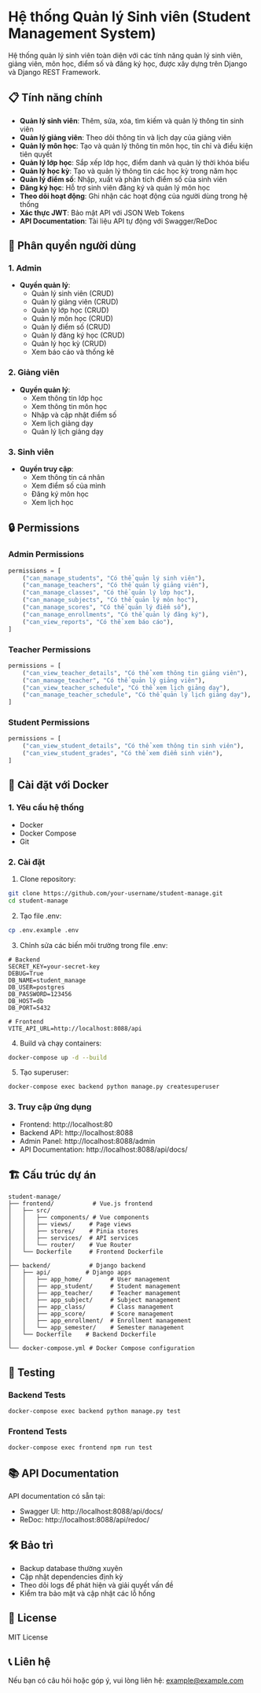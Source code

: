 # Hệ thống Quản lý Sinh viên (Student Management System)

Hệ thống quản lý sinh viên toàn diện với các tính năng quản lý sinh viên, giảng viên, môn học, điểm số và đăng ký học, được xây dựng trên Django và Django REST Framework.

## 📋 Tính năng chính

- **Quản lý sinh viên**: Thêm, sửa, xóa, tìm kiếm và quản lý thông tin sinh viên
- **Quản lý giảng viên**: Theo dõi thông tin và lịch dạy của giảng viên
- **Quản lý môn học**: Tạo và quản lý thông tin môn học, tín chỉ và điều kiện tiên quyết
- **Quản lý lớp học**: Sắp xếp lớp học, điểm danh và quản lý thời khóa biểu
- **Quản lý học kỳ**: Tạo và quản lý thông tin các học kỳ trong năm học
- **Quản lý điểm số**: Nhập, xuất và phân tích điểm số của sinh viên
- **Đăng ký học**: Hỗ trợ sinh viên đăng ký và quản lý môn học
- **Theo dõi hoạt động**: Ghi nhận các hoạt động của người dùng trong hệ thống
- **Xác thực JWT**: Bảo mật API với JSON Web Tokens
- **API Documentation**: Tài liệu API tự động với Swagger/ReDoc

## 👥 Phân quyền người dùng

### 1. Admin
- **Quyền quản lý**:
  - Quản lý sinh viên (CRUD)
  - Quản lý giảng viên (CRUD)
  - Quản lý lớp học (CRUD)
  - Quản lý môn học (CRUD)
  - Quản lý điểm số (CRUD)
  - Quản lý đăng ký học (CRUD)
  - Quản lý học kỳ (CRUD)
  - Xem báo cáo và thống kê

### 2. Giảng viên
- **Quyền quản lý**:
  - Xem thông tin lớp học
  - Xem thông tin môn học
  - Nhập và cập nhật điểm số
  - Xem lịch giảng dạy
  - Quản lý lịch giảng dạy

### 3. Sinh viên
- **Quyền truy cập**:
  - Xem thông tin cá nhân
  - Xem điểm số của mình
  - Đăng ký môn học
  - Xem lịch học

## 🔒 Permissions

### Admin Permissions
```python
permissions = [
    ("can_manage_students", "Có thể quản lý sinh viên"),
    ("can_manage_teachers", "Có thể quản lý giảng viên"),
    ("can_manage_classes", "Có thể quản lý lớp học"),
    ("can_manage_subjects", "Có thể quản lý môn học"),
    ("can_manage_scores", "Có thể quản lý điểm số"),
    ("can_manage_enrollments", "Có thể quản lý đăng ký"),
    ("can_view_reports", "Có thể xem báo cáo"),
]
```

### Teacher Permissions
```python
permissions = [
    ("can_view_teacher_details", "Có thể xem thông tin giảng viên"),
    ("can_manage_teacher", "Có thể quản lý giảng viên"),
    ("can_view_teacher_schedule", "Có thể xem lịch giảng dạy"),
    ("can_manage_teacher_schedule", "Có thể quản lý lịch giảng dạy"),
]
```

### Student Permissions
```python
permissions = [
    ("can_view_student_details", "Có thể xem thông tin sinh viên"),
    ("can_view_student_grades", "Có thể xem điểm sinh viên"),
]
```

## 🚀 Cài đặt với Docker

### 1. Yêu cầu hệ thống
- Docker
- Docker Compose
- Git

### 2. Cài đặt

1. Clone repository:
```bash
git clone https://github.com/your-username/student-manage.git
cd student-manage
```

2. Tạo file .env:
```bash
cp .env.example .env
```

3. Chỉnh sửa các biến môi trường trong file .env:
```env
# Backend
SECRET_KEY=your-secret-key
DEBUG=True
DB_NAME=student_manage
DB_USER=postgres
DB_PASSWORD=123456
DB_HOST=db
DB_PORT=5432

# Frontend
VITE_API_URL=http://localhost:8088/api
```

4. Build và chạy containers:
```bash
docker-compose up -d --build
```

5. Tạo superuser:
```bash
docker-compose exec backend python manage.py createsuperuser
```

### 3. Truy cập ứng dụng
- Frontend: http://localhost:80
- Backend API: http://localhost:8088
- Admin Panel: http://localhost:8088/admin
- API Documentation: http://localhost:8088/api/docs/

## 🏗️ Cấu trúc dự án

```
student-manage/
├── frontend/           # Vue.js frontend
│   ├── src/
│   │   ├── components/ # Vue components
│   │   ├── views/     # Page views
│   │   ├── stores/    # Pinia stores
│   │   ├── services/  # API services
│   │   └── router/    # Vue Router
│   └── Dockerfile     # Frontend Dockerfile
│
├── backend/           # Django backend
│   ├── api/          # Django apps
│   │   ├── app_home/        # User management
│   │   ├── app_student/     # Student management
│   │   ├── app_teacher/     # Teacher management
│   │   ├── app_subject/     # Subject management
│   │   ├── app_class/       # Class management
│   │   ├── app_score/       # Score management
│   │   ├── app_enrollment/  # Enrollment management
│   │   └── app_semester/    # Semester management
│   └── Dockerfile    # Backend Dockerfile
│
└── docker-compose.yml # Docker Compose configuration
```

## 🧪 Testing

### Backend Tests
```bash
docker-compose exec backend python manage.py test
```

### Frontend Tests
```bash
docker-compose exec frontend npm run test
```

## 📚 API Documentation

API documentation có sẵn tại:
- Swagger UI: http://localhost:8088/api/docs/
- ReDoc: http://localhost:8088/api/redoc/

## 🛠️ Bảo trì

- Backup database thường xuyên
- Cập nhật dependencies định kỳ
- Theo dõi logs để phát hiện và giải quyết vấn đề
- Kiểm tra bảo mật và cập nhật các lỗ hổng

## 📄 License

MIT License

## 📞 Liên hệ

Nếu bạn có câu hỏi hoặc góp ý, vui lòng liên hệ: example@example.com